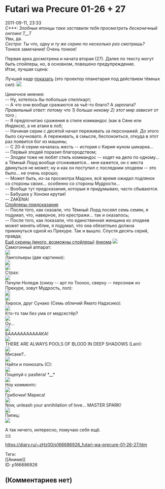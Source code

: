 Futari wa Precure 01-26 + 27
============================

  
2011-09-11, 23:33  
  *C\*\*\*: Злобные японцы таки заставили тебя просмотреть бесконечный онгоинг.Т\_\_Т*    
 Увы, да.   
  *Сестра: Ты что, одну и ту же серию по несколько раз смотришь?*    
 Тонкое замечание! Очень тонкое!   
   
 Первая арка досмотрена и начата вторая (27). Далее по тексту могут быть спойлеры, но, в основном, повешено предупреждение.   
 Итак, лучшая сцена:   
       
 Лучший кадр  [показать](https://zHz00.diary.ru/p166686926.htm?index=1#linkmore166686926m1)    (это проектор планетария под действием тёмных сил):  ![](pics/c471b4342304.png)      
   
 Циничное мнение:   
 -- Ну, хотелось бы побольше спеллкарт;   
 -- А что они вообще сражаются за чьё-то благо? А зарплата?  *Правильный ответ: потому что 1) больше некому 2) этот мир зависит от того*  ;   
 -- Я предпочитаю сражения в стиле коммандос (как в Сяне или Индексе), а не атаки в лоб;   
 -- Начиная серии с десятой начал переживать за персонажей. До этого было скучновато. А переживать, в смысле, беспокоиться, откуда в этот раз появится бог из машины;   
 -- С 20-й серии началась жесть -- история с Кирия-куном шикарна...   
 -- Первый злодей поразил благородством;   
 -- Злодеи тоже не любят стиль коммандос -- ходят на дело по одному... а Тёмный Лорд вообще отсиживается... мне кажется, он с места двинуться не может; ну и как он поступил с последним злодеем -- это было... не очень хорошо;   
 -- Может быть, из-за просмотра Мадоки, всё время ожидал подлянок со стороны своих... особенно со стороны Мудрости...   
 -- Вообще тут предсказания, которые я придумываю, часто сбываются.   
 -- Бабушка у Хоноки крутая!   
 -- ZAKENA!   
  [Спойлеры-предсказания](https://zHz00.diary.ru/p166686926.htm?index=2#linkmore166686926m2)      
 -- После того, как сказали, что Тёмный Лорд посеял семь семян, я подумал, что, наверное, это крестражи... так и оказалось;   
 -- После того, как показали, что единственная женщина из злодеев может менять облик, я подумал, что она обязетльно должна прикинуться одной из Прекуре. Так и вышло. Спустя десять серий, правда;     
  [Ещё скрины (много, возможны спойлеры)](https://zHz00.diary.ru/p166686926.htm?index=4#linkmore166686926m4)     [ёнкома](https://zHz00.diary.ru/p166686926.htm?index=3#linkmore166686926m3)     ![](pics/2051c9414261.png)      
  Самогонный аппарат:   
 ![](pics/56db4c5db360.png)   
 Лангольеры (две картинки):   
 ![](pics/43204931f740.png)   
 ![](pics/85cbcc4856db.png)   
 Страх:   
 ![](pics/efe2774c6be6.png)   
 Пачули Ноледж (снизу -- арт по Тоохоо, сверху -- персонаж из Прекуре, зовут Мудрость, лол):   
 ![](pics/2c3e8e532f08.png)   
 ![](pics/13ae3d8cd9a2.jpg)   
 Хироси, друг Сунако (Семь обличий Ямато Надэсико):   
 ![](pics/e3a89338d6e4.png)   
 Кто-то там без ума от медсестёр?   
 ![](pics/aee5c78b01ad.png)   
 Оу...   
 ![](pics/10a80a2c0503.png)   
 БАААААААААААКА!   
 ![](pics/8a1310372865.png)   
 THERE ARE ALWAYS POOLS OF BLOOD IN DEEP SHADOWS (Lain):   
 ![](pics/9601581a2333.png)   
 Мисаки?..   
 ![](pics/0eb9691add41.png)   
 Найти и понюхать (С):   
 ![](pics/665ece8611d1.png)   
 Поцелуй с разбега! \*\_\_\*   
 ![](pics/81d469eb49ab.png)   
 Ноу комментс:   
 ![](pics/71f7865e7f99.png)   
 Грибочки! Мариса!   
 ![](pics/d46a968d7981.png)   
 Now, unleash your annihilation of love... MASTER SPARK!   
 ![](pics/0d61de177881.png)   
 Пипец:   
 ![](pics/6619b688864b.png)    
     
 А так ничего, интересно, помучаю себя ещё.   
  [>>](Futari%20wa%20Precure%20(27)%2028-49%20END)    
  
<https://diary.ru/~zHz00/p166686926_futari-wa-precure-01-26-27.htm>  
  
Теги:  
[[Аниме]]  
ID: p166686926  


(Комментариев нет)
------------------